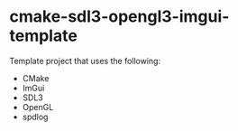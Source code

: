 # cmake-sdl3-opengl3-imgui-template

Template project that uses the following:
* CMake
* ImGui
* SDL3
* OpenGL
* spdlog